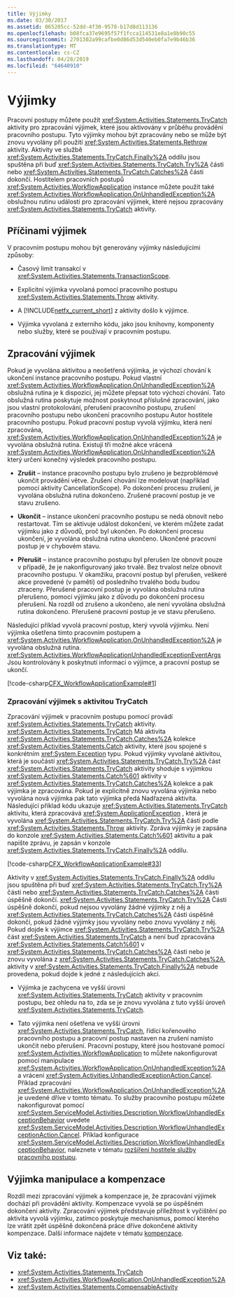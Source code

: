 ```yaml
---
title: Výjimky
ms.date: 03/30/2017
ms.assetid: 065205cc-52dd-4f30-9578-b17d8d113136
ms.openlocfilehash: b08fca37e9695f57f1fcca114531e8a1e8b90c55
ms.sourcegitcommit: 2701302a99cafbe0d86d53d540eb0fa7e9b46b36
ms.translationtype: MT
ms.contentlocale: cs-CZ
ms.lasthandoff: 04/28/2019
ms.locfileid: "64640910"
---
```

# <a name="exceptions"></a>Výjimky
Pracovní postupy můžete použít <xref:System.Activities.Statements.TryCatch> aktivity pro zpracování výjimek, které jsou aktivovány v průběhu provádění pracovního postupu. Tyto výjimky mohou být zpracovány nebo se může být znovu vyvolány při použití <xref:System.Activities.Statements.Rethrow> aktivity. Aktivity ve službě <xref:System.Activities.Statements.TryCatch.Finally%2A> oddílu jsou spuštěna při buď <xref:System.Activities.Statements.TryCatch.Try%2A> části nebo <xref:System.Activities.Statements.TryCatch.Catches%2A> části dokončí. Hostitelem pracovních postupů <xref:System.Activities.WorkflowApplication> instance můžete použít také <xref:System.Activities.WorkflowApplication.OnUnhandledException%2A> obslužnou rutinu události pro zpracování výjimek, které nejsou zpracovány <xref:System.Activities.Statements.TryCatch> aktivity.  
  
## <a name="causes-of-exceptions"></a>Příčinami výjimek  
 V pracovním postupu mohou být generovány výjimky následujícími způsoby:  
  
- Časový limit transakcí v <xref:System.Activities.Statements.TransactionScope>.  
  
- Explicitní výjimka vyvolaná pomocí pracovního postupu <xref:System.Activities.Statements.Throw> aktivity.  
  
- A [!INCLUDE[netfx_current_short](../../../includes/netfx-current-short-md.md)] z aktivity došlo k výjimce.  
  
- Výjimka vyvolaná z externího kódu, jako jsou knihovny, komponenty nebo služby, které se používají v pracovním postupu.  
  
## <a name="handling-exceptions"></a>Zpracování výjimek  
 Pokud je vyvolána aktivitou a neošetřená výjimka, je výchozí chování k ukončení instance pracovního postupu. Pokud vlastní <xref:System.Activities.WorkflowApplication.OnUnhandledException%2A> obslužná rutina je k dispozici, jej můžete přepsat toto výchozí chování. Tato obslužná rutina poskytuje možnost poskytnout příslušné zpracování, jako jsou vlastní protokolování, přerušení pracovního postupu, zrušení pracovního postupu nebo ukončení pracovního postupu Autor hostitele pracovního postupu.  Pokud pracovní postup vyvolá výjimku, která není zpracována, <xref:System.Activities.WorkflowApplication.OnUnhandledException%2A> je vyvolána obslužná rutina. Existují tři možné akce vrácená <xref:System.Activities.WorkflowApplication.OnUnhandledException%2A> který určení konečný výsledek pracovního postupu.  
  
- **Zrušit** – instance pracovního postupu bylo zrušeno je bezproblémové ukončit provádění větve. Zrušení chování lze modelovat (například pomocí aktivity CancellationScope). Po dokončení procesu zrušení, je vyvolána obslužná rutina dokončeno. Zrušené pracovní postup je ve stavu zrušeno.  
  
- **Ukončit** – instance ukončení pracovního postupu se nedá obnovit nebo restartovat.  Tím se aktivuje událost dokončení, ve kterém můžete zadat výjimku jako z důvodů, proč byl ukončen. Po dokončení procesu ukončení, je vyvolána obslužná rutina ukončeno. Ukončené pracovní postup je v chybovém stavu.  
  
- **Přerušit** – instance pracovního postupu byl přerušen lze obnovit pouze v případě, že je nakonfigurovaný jako trvalé.  Bez trvalost nelze obnovit pracovního postupu.  V okamžiku, pracovní postup byl přerušen, veškeré akce provedené (v paměti) od posledního trvalého bodu budou ztraceny. Přerušené pracovní postup je vyvolána obslužná rutina přerušeno, pomocí výjimku jako z důvodu po dokončení procesu přerušení. Na rozdíl od zrušeno a ukončeno, ale není vyvolána obslužná rutina dokončeno. Přerušené pracovní postup je ve stavu přerušeno.  
  
 Následující příklad vyvolá pracovní postup, který vyvolá výjimku. Není výjimka ošetřena tímto pracovním postupem a <xref:System.Activities.WorkflowApplication.OnUnhandledException%2A> je vyvolána obslužná rutina. <xref:System.Activities.WorkflowApplicationUnhandledExceptionEventArgs> Jsou kontrolovány k poskytnutí informací o výjimce, a pracovní postup se ukončí.  
  
 [!code-csharp[CFX_WorkflowApplicationExample#1](~/samples/snippets/csharp/VS_Snippets_CFX/cfx_workflowapplicationexample/cs/program.cs#1)]  
  
### <a name="handling-exceptions-with-the-trycatch-activity"></a>Zpracování výjimek s aktivitou TryCatch  
 Zpracování výjimek v pracovním postupu pomocí provádí <xref:System.Activities.Statements.TryCatch> aktivity. <xref:System.Activities.Statements.TryCatch> Má aktivita <xref:System.Activities.Statements.TryCatch.Catches%2A> kolekce <xref:System.Activities.Statements.Catch> aktivity, které jsou spojené s konkrétním <xref:System.Exception> typu. Pokud výjimky vyvolané aktivitou, která je součástí <xref:System.Activities.Statements.TryCatch.Try%2A> část <xref:System.Activities.Statements.TryCatch> aktivity shoduje s výjimkou <xref:System.Activities.Statements.Catch%601> aktivity v <xref:System.Activities.Statements.TryCatch.Catches%2A> kolekce a pak výjimka je zpracována. Pokud je explicitně znovu vyvolána výjimka nebo vyvolána nová výjimka pak tato výjimka předá Nadřazená aktivita. Následující příklad kódu ukazuje <xref:System.Activities.Statements.TryCatch> aktivitu, která zpracovává <xref:System.ApplicationException> , která je vyvolána <xref:System.Activities.Statements.TryCatch.Try%2A> části podle <xref:System.Activities.Statements.Throw> aktivity. Zpráva výjimky je zapsána do konzole <xref:System.Activities.Statements.Catch%601> aktivitu a pak napište zprávu, je zapsán v konzole <xref:System.Activities.Statements.TryCatch.Finally%2A> oddílu.  
  
 [!code-csharp[CFX_WorkflowApplicationExample#33](~/samples/snippets/csharp/VS_Snippets_CFX/cfx_workflowapplicationexample/cs/program.cs#33)]  
  
 Aktivity v <xref:System.Activities.Statements.TryCatch.Finally%2A> oddílu jsou spuštěna při buď <xref:System.Activities.Statements.TryCatch.Try%2A> části nebo <xref:System.Activities.Statements.TryCatch.Catches%2A> části úspěšně dokončí. <xref:System.Activities.Statements.TryCatch.Try%2A> Části úspěšně dokončí, pokud nejsou vyvolány žádné výjimky z něj a <xref:System.Activities.Statements.TryCatch.Catches%2A> části úspěšně dokončí, pokud žádné výjimky jsou vyvolány nebo znovu vyvolány z něj. Pokud dojde k výjimce <xref:System.Activities.Statements.TryCatch.Try%2A> část <xref:System.Activities.Statements.TryCatch> a není buď zpracována <xref:System.Activities.Statements.Catch%601> v <xref:System.Activities.Statements.TryCatch.Catches%2A> části nebo je znovu vyvolána z <xref:System.Activities.Statements.TryCatch.Catches%2A>, aktivity v <xref:System.Activities.Statements.TryCatch.Finally%2A> nebude provedena, pokud dojde k jedné z následujících akcí.  
  
- Výjimka je zachycena ve vyšší úrovni <xref:System.Activities.Statements.TryCatch> aktivity v pracovním postupu, bez ohledu na to, zda se je znovu vyvolána z tuto vyšší úroveň <xref:System.Activities.Statements.TryCatch>.  
  
- Tato výjimka není ošetřena ve vyšší úrovni <xref:System.Activities.Statements.TryCatch>, řídící kořenového pracovního postupu a pracovní postup nastaven na zrušení namísto ukončit nebo přerušení. Pracovní postupy, které jsou hostované pomocí <xref:System.Activities.WorkflowApplication> to můžete nakonfigurovat pomocí manipulace <xref:System.Activities.WorkflowApplication.OnUnhandledException%2A> a vrácení <xref:System.Activities.UnhandledExceptionAction.Cancel>. Příklad zpracování <xref:System.Activities.WorkflowApplication.OnUnhandledException%2A> je uvedené dříve v tomto tématu. To služby pracovního postupu můžete nakonfigurovat pomocí <xref:System.ServiceModel.Activities.Description.WorkflowUnhandledExceptionBehavior> uvedete <xref:System.ServiceModel.Activities.Description.WorkflowUnhandledExceptionAction.Cancel>. Příklad konfigurace <xref:System.ServiceModel.Activities.Description.WorkflowUnhandledExceptionBehavior>, naleznete v tématu [rozšíření hostitele služby pracovního postupu](../wcf/feature-details/workflow-service-host-extensibility.md).  
  
## <a name="exception-handling-versus-compensation"></a>Výjimka manipulace a kompenzace  
 Rozdíl mezi zpracování výjimek a kompenzace je, že zpracování výjimek dochází při provádění aktivity. Kompenzace vyvolá se po úspěšném dokončení aktivity. Zpracování výjimek představuje příležitost k vyčištění po aktivita vyvolá výjimku, zatímco poskytuje mechanismus, pomocí kterého lze vrátit zpět úspěšně dokončená práce dříve dokončené aktivity kompenzace. Další informace najdete v tématu [kompenzace](compensation.md).  
  
## <a name="see-also"></a>Viz také:

- <xref:System.Activities.Statements.TryCatch>
- <xref:System.Activities.WorkflowApplication.OnUnhandledException%2A>
- <xref:System.Activities.Statements.CompensableActivity>
